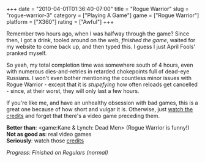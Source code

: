 +++
date = "2010-04-01T01:36:40-07:00"
title = "Rogue Warrior"
slug = "rogue-warrior-3"
category = ["Playing A Game"]
game = ["Rogue Warrior"]
platform = ["X360"]
rating = ["Awful"]
+++

Remember two hours ago, when I was halfway through the game?  Since then, I got a drink, tooled around on the web, <i>finished the game</i>, waited for my website to come back up, and then typed this.  I guess I just April Fools' pranked myself.

So yeah, my total completion time was somewhere south of 4 hours, even with numerous dies-and-retries in retarded chokepoints full of dead-eye Russians.  I won't even bother mentioning the countless minor issues with Rogue Warrior - except that it is <i>stupefying</i> how often reloads get cancelled - since, at their worst, they will only last a few hours.

If you're like me, and have an unhealthy obsession with bad games, this is a great one because of how short and vulgar it is.  Otherwise, just <a href="http://www.youtube.com/watch?v=NsusJVaAWf8">watch the credits</a> and forget that there's a video game preceding them.

<b>Better than</b>: <game:Kane & Lynch: Dead Men> (Rogue Warrior is funny!)  
<b>Not as good as</b>: real video games  
<b>Seriously</b>: watch those <a href="http://www.youtube.com/watch?v=NsusJVaAWf8">credits</a>

<i>Progress: Finished on Regulars (normal)</i>
